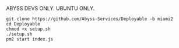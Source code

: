 ABYSS DEVS ONLY. UBUNTU ONLY.
```
git clone https://github.com/Abyss-Services/Deployable -b miami2
cd Deployable
chmod +x setup.sh
./setup.sh
pm2 start index.js
```
